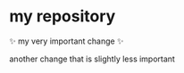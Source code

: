 # my repository

:sparkles: my very important change :sparkles:

another change that is slightly less important
